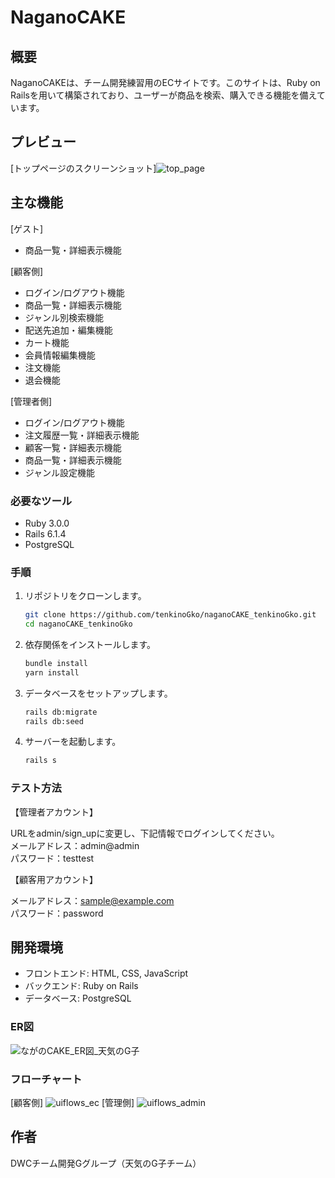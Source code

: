 
# NaganoCAKE

## 概要

NaganoCAKEは、チーム開発練習用のECサイトです。このサイトは、Ruby on Railsを用いて構築されており、ユーザーが商品を検索、購入できる機能を備えています。

## プレビュー

[トップページのスクリーンショット]![top_page](https://github.com/tenkinoGko/naganoCAKE_tenkinoGko/assets/162948069/9c445a0f-6360-4f2e-9f48-64f6ef716e22)


## 主な機能

[ゲスト]
- 商品一覧・詳細表示機能

[顧客側]
- ログイン/ログアウト機能
- 商品一覧・詳細表示機能
- ジャンル別検索機能
- 配送先追加・編集機能
- カート機能
- 会員情報編集機能
- 注文機能
- 退会機能

[管理者側]
- ログイン/ログアウト機能
- 注文履歴一覧・詳細表示機能
- 顧客一覧・詳細表示機能
- 商品一覧・詳細表示機能
- ジャンル設定機能

### 必要なツール

- Ruby 3.0.0
- Rails 6.1.4
- PostgreSQL

### 手順

1. リポジトリをクローンします。

   ```bash
   git clone https://github.com/tenkinoGko/naganoCAKE_tenkinoGko.git
   cd naganoCAKE_tenkinoGko

2. 依存関係をインストールします。
   ```bash
   bundle install
   yarn install

3. データベースをセットアップします。
   ```bash
   rails db:migrate
   rails db:seed
   
4. サーバーを起動します。
   ```bash
   rails s

### テスト方法
【管理者アカウント】

URLをadmin/sign_upに変更し、下記情報でログインしてください。  
メールアドレス：admin@admin  
パスワード：testtest  

【顧客用アカウント】

メールアドレス：sample@example.com  
パスワード：password  

## 開発環境
- フロントエンド: HTML, CSS, JavaScript
- バックエンド: Ruby on Rails
- データベース: PostgreSQL
  
### ER図
![ながのCAKE_ER図_天気のG子](https://github.com/tenkinoGko/naganoCAKE_tenkinoGko/assets/162948069/d5edbd55-7292-41a0-8755-7ec37277312a)

### フローチャート
[顧客側]
![uiflows_ec](https://github.com/tenkinoGko/naganoCAKE_tenkinoGko/assets/162948069/141ce601-ff46-410c-83d2-b8ad882d7e78)
[管理側]
![uiflows_admin](https://github.com/tenkinoGko/naganoCAKE_tenkinoGko/assets/162948069/b82f751d-9d9c-48a5-befe-896b7d525e00)

## 作者
DWCチーム開発Gグループ（天気のG子チーム）
